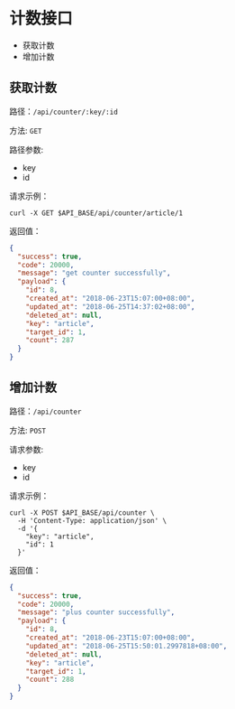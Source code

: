 # 计数接口

- 获取计数
- 增加计数

## 获取计数

路径：`/api/counter/:key/:id`

方法: `GET`

路径参数:

- key
- id

请求示例：

```shell
curl -X GET $API_BASE/api/counter/article/1
```

返回值：

```json
{
  "success": true,
  "code": 20000,
  "message": "get counter successfully",
  "payload": {
    "id": 8,
    "created_at": "2018-06-23T15:07:00+08:00",
    "updated_at": "2018-06-25T14:37:02+08:00",
    "deleted_at": null,
    "key": "article",
    "target_id": 1,
    "count": 287
  }
}
```

## 增加计数

路径：`/api/counter`

方法: `POST`

请求参数:

- key
- id

请求示例：

```shell
curl -X POST $API_BASE/api/counter \
  -H 'Content-Type: application/json' \
  -d '{
    "key": "article",
    "id": 1
  }'
```

返回值：

```json
{
  "success": true,
  "code": 20000,
  "message": "plus counter successfully",
  "payload": {
    "id": 8,
    "created_at": "2018-06-23T15:07:00+08:00",
    "updated_at": "2018-06-25T15:50:01.2997818+08:00",
    "deleted_at": null,
    "key": "article",
    "target_id": 1,
    "count": 288
  }
}
```
